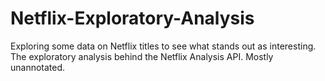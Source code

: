 # Netflix-Exploratory-Analysis
Exploring some data on Netflix titles to see what stands out as interesting. The exploratory analysis behind the Netflix Analysis API. Mostly unannotated.
